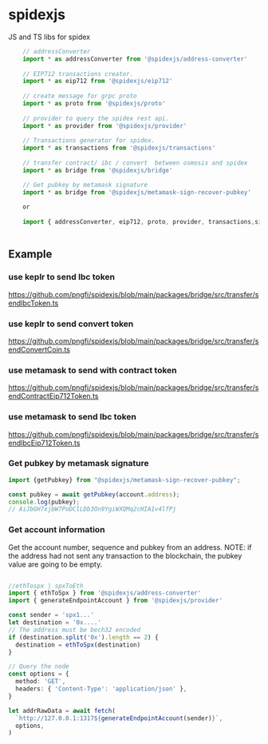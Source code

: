# spidexjs

JS and TS libs for spidex

```ts
    // addressConverter
    import * as addressConverter from '@spidexjs/address-converter'
    
    // EIP712 transactions creator.
    import * as eip712 from '@spidexjs/eip712'
    
    // create message for grpc proto
    import * as proto from '@spidexjs/proto'
    
    // provider to query the spidex rest api.
    import * as provider from '@spidexjs/provider'
    
    // Transactions generator for spidex.
    import * as transactions from '@spidexjs/transactions'
    
    // transfer contract/ ibc / convert  between osmosis and spidex
    import * as bridge from '@spidexjs/bridge'

    // Get pubkey by metamask signature
    import * as bridge from '@spidexjs/metamask-sign-recover-pubkey'
    
    or
    
    import { addressConverter, eip712, proto, provider, transactions,signatureToPubkey, bridge} from '@spidexjs/spidex'
    

```

## Example

### use keplr to send Ibc token

https://github.com/pngfi/spidexjs/blob/main/packages/bridge/src/transfer/sendIbcToken.ts

### use keplr to send convert token
https://github.com/pngfi/spidexjs/blob/main/packages/bridge/src/transfer/sendConvertCoin.ts

### use metamask to send with contract token
https://github.com/pngfi/spidexjs/blob/main/packages/bridge/src/transfer/sendContractEip712Token.ts

### use metamask to send Ibc token
https://github.com/pngfi/spidexjs/blob/main/packages/bridge/src/transfer/sendIbcEip712Token.ts

### Get pubkey by metamask signature
```ts
import {getPubkey} from "@spidexjs/metamask-sign-recover-pubkey";

const pubkey = await getPubkey(account.address);
console.log(pubkey);
// AiJbGH7xjbW7PoDClLDb3On9YgiWXQMq2cHIA1v4lfPj
```

### Get account information

Get the account number, sequence and pubkey from an address.
NOTE: if the address had not sent any transaction to the blockchain, the pubkey value are going to be empty.

```ts

//ethTospx | spxToEth
import { ethToSpx } from '@spidexjs/address-converter'
import { generateEndpointAccount } from '@spidexjs/provider'

const sender = 'spx1...'
let destination = '0x....'
// The address must be bech32 encoded
if (destination.split('0x').length == 2) {
  destination = ethToSpx(destination)
}

// Query the node
const options = {
  method: 'GET',
  headers: { 'Content-Type': 'application/json' },
}

let addrRawData = await fetch(
  `http://127.0.0.1:1317${generateEndpointAccount(sender)}`,
  options,
)
